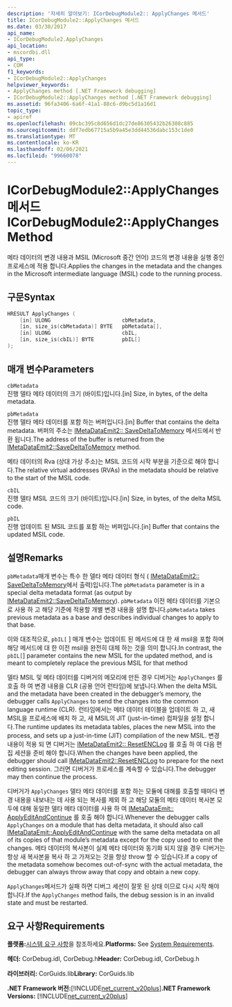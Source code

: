 ```yaml
---
description: '자세히 알아보기: ICorDebugModule2:: ApplyChanges 메서드'
title: ICorDebugModule2::ApplyChanges 메서드
ms.date: 03/30/2017
api_name:
- ICorDebugModule2.ApplyChanges
api_location:
- mscordbi.dll
api_type:
- COM
f1_keywords:
- ICorDebugModule2::ApplyChanges
helpviewer_keywords:
- ApplyChanges method [.NET Framework debugging]
- ICorDebugModule2::ApplyChanges method [.NET Framework debugging]
ms.assetid: 96fa3406-6a6f-41a1-88c6-d9bc5d1a16d1
topic_type:
- apiref
ms.openlocfilehash: 09cbc395c8d656d1dc27de86305432b26308c885
ms.sourcegitcommit: ddf7edb67715a5b9a45e3dd44536dabc153c1de0
ms.translationtype: MT
ms.contentlocale: ko-KR
ms.lasthandoff: 02/06/2021
ms.locfileid: "99660078"
---
```

# <a name="icordebugmodule2applychanges-method"></a><span data-ttu-id="4cd32-103">ICorDebugModule2::ApplyChanges 메서드</span><span class="sxs-lookup"><span data-stu-id="4cd32-103">ICorDebugModule2::ApplyChanges Method</span></span>

<span data-ttu-id="4cd32-104">메타 데이터의 변경 내용과 MSIL (Microsoft 중간 언어) 코드의 변경 내용을 실행 중인 프로세스에 적용 합니다.</span><span class="sxs-lookup"><span data-stu-id="4cd32-104">Applies the changes in the metadata and the changes in the Microsoft intermediate language (MSIL) code to the running process.</span></span>  
  
## <a name="syntax"></a><span data-ttu-id="4cd32-105">구문</span><span class="sxs-lookup"><span data-stu-id="4cd32-105">Syntax</span></span>  
  
```cpp  
HRESULT ApplyChanges (  
    [in] ULONG                       cbMetadata,  
    [in, size_is(cbMetadata)] BYTE   pbMetadata[],  
    [in] ULONG                       cbIL,  
    [in, size_is(cbIL)] BYTE         pbIL[]  
);  
```  
  
## <a name="parameters"></a><span data-ttu-id="4cd32-106">매개 변수</span><span class="sxs-lookup"><span data-stu-id="4cd32-106">Parameters</span></span>  

 `cbMetadata`  
 <span data-ttu-id="4cd32-107">진행 델타 메타 데이터의 크기 (바이트)입니다.</span><span class="sxs-lookup"><span data-stu-id="4cd32-107">[in] Size, in bytes, of the delta metadata.</span></span>  
  
 `pbMetadata`  
 <span data-ttu-id="4cd32-108">진행 델타 메타 데이터를 포함 하는 버퍼입니다.</span><span class="sxs-lookup"><span data-stu-id="4cd32-108">[in] Buffer that contains the delta metadata.</span></span> <span data-ttu-id="4cd32-109">버퍼의 주소는 [IMetaDataEmit2:: SaveDeltaToMemory](../metadata/imetadataemit2-savedeltatomemory-method.md) 메서드에서 반환 됩니다.</span><span class="sxs-lookup"><span data-stu-id="4cd32-109">The address of the buffer is returned from the [IMetaDataEmit2::SaveDeltaToMemory](../metadata/imetadataemit2-savedeltatomemory-method.md) method.</span></span>  
  
 <span data-ttu-id="4cd32-110">메타 데이터의 Rva (상대 가상 주소)는 MSIL 코드의 시작 부분을 기준으로 해야 합니다.</span><span class="sxs-lookup"><span data-stu-id="4cd32-110">The relative virtual addresses (RVAs) in the metadata should be relative to the start of the MSIL code.</span></span>  
  
 `cbIL`  
 <span data-ttu-id="4cd32-111">진행 델타 MSIL 코드의 크기 (바이트)입니다.</span><span class="sxs-lookup"><span data-stu-id="4cd32-111">[in] Size, in bytes, of the delta MSIL code.</span></span>  
  
 `pbIL`  
 <span data-ttu-id="4cd32-112">진행 업데이트 된 MSIL 코드를 포함 하는 버퍼입니다.</span><span class="sxs-lookup"><span data-stu-id="4cd32-112">[in] Buffer that contains the updated MSIL code.</span></span>  
  
## <a name="remarks"></a><span data-ttu-id="4cd32-113">설명</span><span class="sxs-lookup"><span data-stu-id="4cd32-113">Remarks</span></span>  

 <span data-ttu-id="4cd32-114">`pbMetadata`매개 변수는 특수 한 델타 메타 데이터 형식 ( [IMetaDataEmit2:: SaveDeltaToMemory](../metadata/imetadataemit2-savedeltatomemory-method.md)에서 출력)입니다.</span><span class="sxs-lookup"><span data-stu-id="4cd32-114">The `pbMetadata` parameter is in a special delta metadata format (as output by [IMetaDataEmit2::SaveDeltaToMemory](../metadata/imetadataemit2-savedeltatomemory-method.md)).</span></span> <span data-ttu-id="4cd32-115">`pbMetadata` 이전 메타 데이터를 기본으로 사용 하 고 해당 기준에 적용할 개별 변경 내용을 설명 합니다.</span><span class="sxs-lookup"><span data-stu-id="4cd32-115">`pbMetadata` takes previous metadata as a base and describes individual changes to apply to that base.</span></span>  
  
 <span data-ttu-id="4cd32-116">이와 대조적으로, `pbIL[` ] 매개 변수는 업데이트 된 메서드에 대 한 새 msil을 포함 하며 해당 메서드에 대 한 이전 msil을 완전히 대체 하는 것을 의미 합니다.</span><span class="sxs-lookup"><span data-stu-id="4cd32-116">In contrast, the `pbIL[`] parameter contains the new MSIL for the updated method, and is meant to completely replace the previous MSIL for that method</span></span>  
  
 <span data-ttu-id="4cd32-117">델타 MSIL 및 메타 데이터를 디버거의 메모리에 만든 경우 디버거는 `ApplyChanges` 를 호출 하 여 변경 내용을 CLR (공용 언어 런타임)에 보냅니다.</span><span class="sxs-lookup"><span data-stu-id="4cd32-117">When the delta MSIL and the metadata have been created in the debugger’s memory, the debugger calls `ApplyChanges` to send the changes into the common language runtime (CLR).</span></span> <span data-ttu-id="4cd32-118">런타임에서는 메타 데이터 테이블을 업데이트 하 고, 새 MSIL을 프로세스에 배치 하 고, 새 MSIL의 JIT (just-in-time) 컴파일을 설정 합니다.</span><span class="sxs-lookup"><span data-stu-id="4cd32-118">The runtime updates its metadata tables, places the new MSIL into the process, and sets up a just-in-time (JIT) compilation of the new MSIL.</span></span> <span data-ttu-id="4cd32-119">변경 내용이 적용 되 면 디버거는 [IMetaDataEmit2:: ResetENCLog](../metadata/imetadataemit2-resetenclog-method.md) 를 호출 하 여 다음 편집 세션을 준비 해야 합니다.</span><span class="sxs-lookup"><span data-stu-id="4cd32-119">When the changes have been applied, the debugger should call [IMetaDataEmit2::ResetENCLog](../metadata/imetadataemit2-resetenclog-method.md) to prepare for the next editing session.</span></span> <span data-ttu-id="4cd32-120">그러면 디버거가 프로세스를 계속할 수 있습니다.</span><span class="sxs-lookup"><span data-stu-id="4cd32-120">The debugger may then continue the process.</span></span>  
  
 <span data-ttu-id="4cd32-121">디버거가 `ApplyChanges` 델타 메타 데이터를 포함 하는 모듈에 대해를 호출할 때마다 변경 내용을 내보내는 데 사용 되는 복사를 제외 하 고 해당 모듈의 메타 데이터 복사본 모두에 대해 동일한 델타 메타 데이터를 사용 하 여 [IMetaDataEmit:: ApplyEditAndContinue](../metadata/imetadataemit-applyeditandcontinue-method.md) 를 호출 해야 합니다.</span><span class="sxs-lookup"><span data-stu-id="4cd32-121">Whenever the debugger calls `ApplyChanges` on a module that has delta metadata, it should also call [IMetaDataEmit::ApplyEditAndContinue](../metadata/imetadataemit-applyeditandcontinue-method.md) with the same delta metadata on all of its copies of that module’s metadata except for the copy used to emit the changes.</span></span> <span data-ttu-id="4cd32-122">메타 데이터의 복사본이 실제 메타 데이터와 동기화 되지 않을 경우 디버거는 항상 새 복사본을 복사 하 고 가져오는 것을 항상 throw 할 수 있습니다.</span><span class="sxs-lookup"><span data-stu-id="4cd32-122">If a copy of the metadata somehow becomes out-of-sync with the actual metadata, the debugger can always throw away that copy and obtain a new copy.</span></span>  
  
 <span data-ttu-id="4cd32-123">`ApplyChanges`메서드가 실패 하면 디버그 세션이 잘못 된 상태 이므로 다시 시작 해야 합니다.</span><span class="sxs-lookup"><span data-stu-id="4cd32-123">If the `ApplyChanges` method fails, the debug session is in an invalid state and must be restarted.</span></span>  
  
## <a name="requirements"></a><span data-ttu-id="4cd32-124">요구 사항</span><span class="sxs-lookup"><span data-stu-id="4cd32-124">Requirements</span></span>  

 <span data-ttu-id="4cd32-125">**플랫폼:**[시스템 요구 사항](../../get-started/system-requirements.md)을 참조하세요.</span><span class="sxs-lookup"><span data-stu-id="4cd32-125">**Platforms:** See [System Requirements](../../get-started/system-requirements.md).</span></span>  
  
 <span data-ttu-id="4cd32-126">**헤더:** CorDebug.idl, CorDebug.h</span><span class="sxs-lookup"><span data-stu-id="4cd32-126">**Header:** CorDebug.idl, CorDebug.h</span></span>  
  
 <span data-ttu-id="4cd32-127">**라이브러리:** CorGuids.lib</span><span class="sxs-lookup"><span data-stu-id="4cd32-127">**Library:** CorGuids.lib</span></span>  
  
 <span data-ttu-id="4cd32-128">**.NET Framework 버전:**[!INCLUDE[net_current_v20plus](../../../../includes/net-current-v20plus-md.md)]</span><span class="sxs-lookup"><span data-stu-id="4cd32-128">**.NET Framework Versions:** [!INCLUDE[net_current_v20plus](../../../../includes/net-current-v20plus-md.md)]</span></span>
